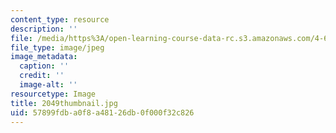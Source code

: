 ```yaml
---
content_type: resource
description: ''
file: /media/https%3A/open-learning-course-data-rc.s3.amazonaws.com/4-614-religious-architecture-and-islamic-cultures-fall-2002/57899fdba0f8a48126db0f000f32c826_2049thumbnail.jpg
file_type: image/jpeg
image_metadata:
  caption: ''
  credit: ''
  image-alt: ''
resourcetype: Image
title: 2049thumbnail.jpg
uid: 57899fdb-a0f8-a481-26db-0f000f32c826
---
```


